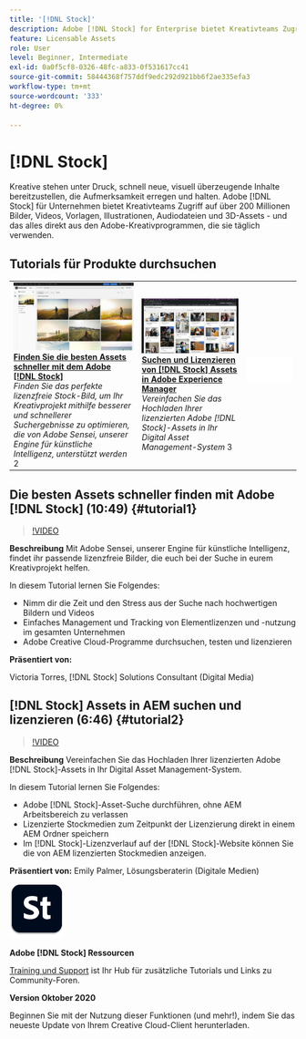 ```yaml
---
title: '[!DNL Stock]'
description: Adobe [!DNL Stock] for Enterprise bietet Kreativteams Zugriff auf über 200 Millionen Bilder, Videos, Vorlagen, Illustrationen, Audiodateien und 3D-Assets
feature: Licensable Assets
role: User
level: Beginner, Intermediate
exl-id: 0a0f5cf8-0326-48fc-a833-0f531617cc41
source-git-commit: 58444368f757ddf9edc292d921bb6f2ae335efa3
workflow-type: tm+mt
source-wordcount: '333'
ht-degree: 0%

---
```


# [!DNL Stock]

Kreative stehen unter Druck, schnell neue, visuell überzeugende Inhalte bereitzustellen, die Aufmerksamkeit erregen und halten. Adobe [!DNL Stock] für Unternehmen bietet Kreativteams Zugriff auf über 200 Millionen Bilder, Videos, Vorlagen, Illustrationen, Audiodateien und 3D-Assets - und das alles direkt aus den Adobe-Kreativprogrammen, die sie täglich verwenden.

## Tutorials für Produkte durchsuchen

<table style="table-layout:fixed">
<tr>
 <td>
   <a href="stock.md#tutorial1">
      <img alt="Finden Sie die besten Assets schneller mit Adobe [!DNL Stock]" src="../assets/stock_torres_thumbnail.jpg" />
   </a>
    <div>
   <a href="stock.md#tutorial1"><strong>Finden Sie die besten Assets schneller mit dem Adobe [!DNL Stock]</strong></a>
    </div>
    <em>Finden Sie das perfekte lizenzfreie Stock-Bild, um Ihr Kreativprojekt mithilfe besserer und schnellerer Suchergebnisse zu optimieren, die von Adobe Sensei, unserer Engine für künstliche Intelligenz, unterstützt werden</em>
    2<br>
  </td>
  <td>
   <a href="stock.md#tutorial2">
      <img alt="[!DNL Stock] Assets in AEM suchen und lizenzieren" src="../assets/stock_aemintegration_palmer_thumbnail.jpg" />
   </a>
    <div>
   <a href="stock.md#tutorial2"><strong>Suchen und Lizenzieren von [!DNL Stock] Assets in 
Adobe Experience Manager</strong></a>
    </div>
    <em>Vereinfachen Sie das Hochladen Ihrer lizenzierten Adobe [!DNL Stock]-Assets in Ihr Digital Asset Management-System</em>
    3<br>
  </td>
  <td>
    <img alt="Spacer" src="../assets/Whitespacer.png" />
    <div>
    <br>
  </td>
</tr>
</table>

## Die besten Assets schneller finden mit Adobe [!DNL Stock] (10:49) {#tutorial1}

>[!VIDEO](https://video.tv.adobe.com/v/326951?hidetitle=true)

**Beschreibung**
Mit Adobe Sensei, unserer Engine für künstliche Intelligenz, findet ihr passende lizenzfreie Bilder, die euch bei der Suche in eurem Kreativprojekt helfen.

In diesem Tutorial lernen Sie Folgendes:
* Nimm dir die Zeit und den Stress aus der Suche nach hochwertigen Bildern und Videos
* Einfaches Management und Tracking von Elementlizenzen und -nutzung im gesamten Unternehmen
* Adobe Creative Cloud-Programme durchsuchen, testen und lizenzieren

**Präsentiert von:**

Victoria Torres, [!DNL Stock] Solutions Consultant (Digital Media)

## [!DNL Stock] Assets in AEM suchen und lizenzieren (6:46) {#tutorial2}

>[!VIDEO](https://video.tv.adobe.com/v/326952?hidetitle=true)

**Beschreibung**
Vereinfachen Sie das Hochladen Ihrer lizenzierten Adobe [!DNL Stock]-Assets in Ihr Digital Asset Management-System.

In diesem Tutorial lernen Sie Folgendes:
* Adobe [!DNL Stock]-Asset-Suche durchführen, ohne AEM Arbeitsbereich zu verlassen
* Lizenzierte Stockmedien zum Zeitpunkt der Lizenzierung direkt in einem AEM Ordner speichern
* Im [!DNL Stock]-Lizenzverlauf auf der [!DNL Stock]-Website können Sie die von AEM lizenzierten Stockmedien anzeigen.

**Präsentiert von:**
Emily Palmer, Lösungsberaterin (Digitale Medien)

![[!DNL Stock] Logo](../assets/st_appicon_96.png)

**Adobe [!DNL Stock] Ressourcen**

[Training und Support](https://helpx.adobe.com/support/stock.html) ist Ihr Hub für zusätzliche Tutorials und Links zu Community-Foren.

**Version Oktober 2020**

Beginnen Sie mit der Nutzung dieser Funktionen (und mehr!), indem Sie das neueste Update von Ihrem Creative Cloud-Client herunterladen.
